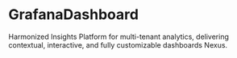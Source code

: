 # GrafanaDashboard
Harmonized Insights Platform for multi-tenant analytics, delivering contextual, interactive, and fully customizable dashboards Nexus.
